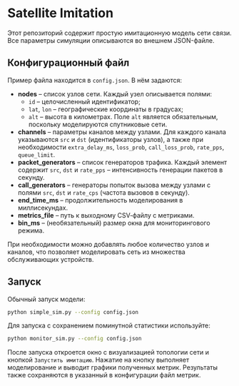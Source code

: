# Satellite Imitation

Этот репозиторий содержит простую имитационную модель сети связи. 
Все параметры симуляции описываются во внешнем JSON-файле.

## Конфигурационный файл

Пример файла находится в `config.json`. В нём задаются:

- **nodes** – список узлов сети. Каждый узел описывается полями:
  - `id` – целочисленный идентификатор;
  - `lat`, `lon` – географические координаты в градусах;
  - `alt` – высота в километрах.
    Поле `alt` является обязательным, поскольку моделируются спутниковые сети.
- **channels** – параметры каналов между узлами. Для каждого канала указываются
  `src` и `dst` (идентификаторы узлов), а также при необходимости
  `extra_delay_ms`, `loss_prob`, `call_loss_prob`, `rate_pps`, `queue_limit`.
- **packet_generators** – список генераторов трафика. Каждый элемент содержит
  `src`, `dst` и `rate_pps` – интенсивность генерации пакетов в секунду.
- **call_generators** – генераторы попыток вызова между узлами с полями `src`,
  `dst` и `rate_cps` (частота вызовов в секунду).
- **end_time_ms** – продолжительность моделирования в миллисекундах.
- **metrics_file** – путь к выходному CSV‑файлу с метриками.
- **bin_ms** – (необязательный) размер окна для мониторингового режима.

При необходимости можно добавлять любое количество узлов и каналов, что
позволяет моделировать сеть из множества обслуживающих устройств.

## Запуск

Обычный запуск модели:

```bash
python simple_sim.py --config config.json
```

Для запуска с сохранением поминутной статистики используйте:

```bash
python monitor_sim.py --config config.json
```

После запуска откроется окно с визуализацией топологии сети и кнопкой
`Запустить имитацию`. Нажатие на кнопку выполняет моделирование и выводит
графики полученных метрик. Результаты также сохраняются в указанный в
конфигурации файл метрик.
